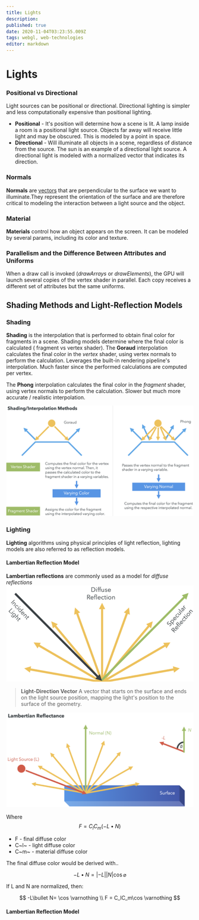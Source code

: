 ```yaml
---
title: Lights
description: 
published: true
date: 2020-11-04T03:23:55.009Z
tags: webgl, web-technologies
editor: markdown
---
```


# Lights


### Positional vs Directional
Light sources can be positional or directional. Directional lighting is simpler and less computationally expensive than positional lighting.
* **Positional** - It's position will determine how a scene is lit. A lamp inside a room is a positional light source. Objects far away will receive little light and may be obscured. This is modeled by a point in space.
* **Directional** - Will illuminate all objects in a scene, regardless of distance from the source. The sun is an example of a directional light source. A directional light is modeled with a normalized vector that indicates its direction. 

### Normals
**Normals** are [vectors](/mathematics/linear-algebra/vectors-and-spaces) that are perpendicular to the surface we want to illuminate.They represent the orientation of the surface and are therefore critical to modeling the interaction between a light source and the object. 

### Material
**Materials** control how an object appears on the screen. It can be modeled by several params, including its color and texture. 

### Parallelism and the Difference Between Attributes and Uniforms
When a draw call is invoked (*drawArrays* or *drawElements*), the GPU will launch several copies of the vertex shader in parallel. Each copy receives a different set of attributes  but the same uniforms. 

## Shading Methods and Light-Reflection Models
### Shading
**Shading** is the interpolation that is performed to obtain final color for fragments in a scene. Shading models  determine where the final color is calculated ( fragment vs vertex shader). 
The **Goraud** interpolation calculates the final color in the *vertex* shader, using vertex normals to perform the calculation. Leverages the built-in rendering pipeline's interpolation. Much faster since the performed calculations are computed per vertex.

The **Phong** interpolation calculates the final color in the *fragment* shader, using vertex normals to perform the calculation. Slower but much more accurate / realistic interpolation.  

![shading_interpolation_methods.png](/shading_interpolation_methods.png)


### Lighting
**Lighting** algorithms using physical principles of light reflection, lighting models are also referred to as reflection models. 
#### Lambertian Reflection Model
**Lambertian reflections** are commonly used as a model for *diffuse reflections* ![reflections.png](/reflections.png)

> **Light-Direction Vector** 
> A vector that starts on the surface and ends on the light source position, mapping the light's position to the surface of the geometry.

![reflections_2.png](/reflections_2.png)

Where 
$$F=C_lC_m(-L\bullet N)$$
 * F - final diffuse color
 * C~l~ - light diffuse color
 * C~m~ - material diffuse color
 
The final diffuse color would be derived with..

$$-L\bullet N= | -L||N|\cos \varnothing$$ 

If L and N are normalized, then:

$$
-L\bullet N= \cos \varnothing
\\
F = C_lC_m\cos \varnothing 
$$

#### Lambertian Reflection Model

